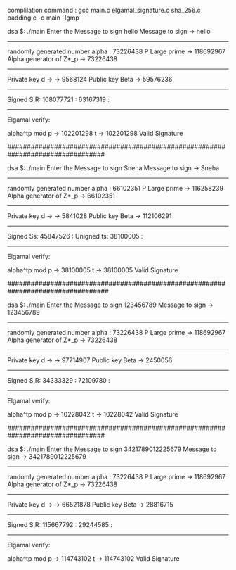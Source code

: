 complilation command : gcc main.c elgamal_signature.c sha_256.c  padding.c -o main -lgmp

dsa $: ./main
Enter the Message to sign
hello
Message to sign -> hello
_____________________________

randomly generated number alpha : 73226438
P Large prime  -> 118692967
Alpha generator of Z*_p -> 73226438
_____________________________

Private key d -> -> 9568124
Public key Beta -> 59576236
_____________________________

Signed S,R:
108077721 : 63167319 :
_____________________________

Elgamal verify:

alpha^tp mod p -> 102201298
t -> 102201298
Valid Signature

#################################################################################

dsa $: ./main
Enter the Message to sign
Sneha
Message to sign -> Sneha
_____________________________

randomly generated number alpha : 66102351
P Large prime  -> 116258239
Alpha generator of Z*_p -> 66102351
_____________________________

Private key d -> -> 5841028
Public key Beta -> 112106291
_____________________________

Signed Ss:
45847526 :
Unigned ts:
38100005 :
_____________________________

Elgamal verify:

alpha^tp mod p -> 38100005
t -> 38100005
Valid Signature

##################################################################################

dsa $: ./main
Enter the Message to sign
123456789
Message to sign -> 123456789
_____________________________

randomly generated number alpha : 73226438
P Large prime  -> 118692967
Alpha generator of Z*_p -> 73226438
_____________________________

Private key d -> -> 97714907
Public key Beta -> 2450056
_____________________________

Signed S,R:
34333329 : 72109780 :
_____________________________

Elgamal verify:

alpha^tp mod p -> 10228042
t -> 10228042
Valid Signature

#################################################################################

dsa $: ./main
Enter the Message to sign
3421789012225679
Message to sign -> 3421789012225679
_____________________________

randomly generated number alpha : 73226438
P Large prime  -> 118692967
Alpha generator of Z*_p -> 73226438
_____________________________

Private key d -> -> 66521878
Public key Beta -> 28816715
_____________________________

Signed S,R:
115667792 : 29244585 :
_____________________________

Elgamal verify:

alpha^tp mod p -> 114743102
t -> 114743102
Valid Signature
